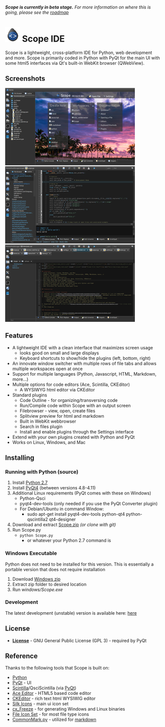 _**Scope is currently in beta stage.** For more information on where this is going, please see the [roadmap](docs/roadmap.md)_

# <img src="style/img/scope.png" height="48px;"> Scope IDE
Scope is a lightweight, cross-platform IDE for Python, web development and more. Scope is primarily coded in Python with PyQt for the main UI with some html5 interfaces via Qt's built-in WebKit browser (QWebView).

## Screenshots
<a href="docs/img/scope_home.png" target="_blank" title="Scope Home Screen"><img src="docs/img/scope_home.png" height=250></a>
<a href="docs/img/scope_editor.png" target="_blank" title="Scope Screenshot"><img src="docs/img/scope_editor.png" height=250></a>
<a href="docs/img/scope_tabs.png" target="_blank" title="Scope File Tabs"><img src="docs/img/scope_tabs.png" height=250></a>

## Features
- A lightweight IDE with a clean interface that maximizes screen usage
    - looks good on small and large displays
    - Keyboard shortcuts to show/hide the plugins (left, bottom, right)
- An innovate window switcher with multiple rows of file tabs and allows multiple workspaces open at once
- Support for multiple languages (Python, Javascript, HTML, Markdown, more...)
- Multiple options for code editors (Ace, Scintilla, CKEditor)
    - A WYSIWYG html editor via CKEditor
- Standard plugins
    - Code Outline - for organizing/transversing code
    - Run/Compile code within Scope with an output screen
    - Filebrowser - view, open, create files
    - Splitview preview for html and markdown
    - Built in WebKit webbrowser
    - Search in files plugin
    - Install and enable plugins through the Settings interface
- Extend with your own plugins created with Python and PyQt
- Works on Linux, Windows, and Mac

## Installing

### Running with Python (source)
1. Install [Python 2.7](https://www.python.org/downloads/)
2. Install [PyQt4](http://www.riverbankcomputing.com/software/pyqt/download) (between versions 4.8-4.11)
3. Additional Linux requirements (PyQt comes with these on Windows)
    - Python-Qsci
    - pyqt4-dev-tools (only needed if you use the PyQt Converter plugin)
    - For Debian/Ubuntu in command Window:
        - sudo apt-get install pyqt4-dev-tools python-qt4 python-qscintilla2 qt4-designer
4. Download and extract [Scope.zip](https://github.com/lucidlylogicole/scope/archive/master.zip) *(or clone with git)*
5. Run Scope.py 
    - ```python Scope.py```
        - or whatever your Python 2.7 command is

### Windows Executable
Python does not need to be installed for this version. This is essentially a portable version that does not require installation

1. Download [Windows zip](https://github.com/lucidlylogicole/scope/archive/windows.zip)
2. Extract zip folder to desired location
3. Run *windows/Scope.exe*

### Development
The latest development (unstable) version is available here: [here](https://github.com/lucidlylogicole/scope/tree/dev)

## License
- **[License](LICENSE.txt)** - GNU General Public License (GPL 3) - required by PyQt

## Reference
Thanks to the following tools that Scope is built on:

- [Python](http://python.org) 
- [PyQt](http://www.riverbankcomputing.com/software/pyqt) - UI
- [Scintilla](http://www.scintilla.org/)/QsciScintilla (via [PyQt](http://www.riverbankcomputing.com/software/pyqt))
- [Ace Editor](http://ace.c9.io/) - HTML5 based code editor
- [CKEditor](http://ckeditor.com/) - rich text html WYSIWIG editor
- [Silk Icons](http://www.famfamfam.com/lab/icons/silk/) - main ui icon set
- [cx_Freeze](http://cx-freeze.sourceforge.net/) - for generating Windows and Linux binaries
- [File Icon Set](https://github.com/teambox/Free-file-icons) - for most file type icons
- [CommonMark.py](https://github.com/rolandshoemaker/CommonMark-py) - utilized for [markdown](http://commonmark.org/)